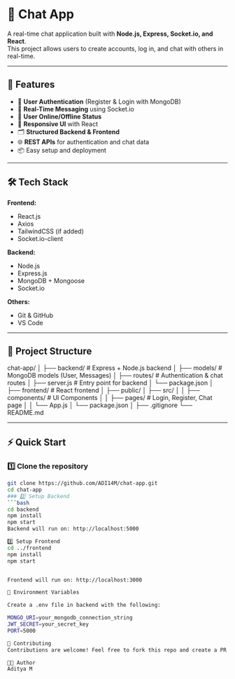# 💬 Chat App

A real-time chat application built with **Node.js, Express, Socket.io, and React**.  
This project allows users to create accounts, log in, and chat with others in real-time.  

---

## 🚀 Features
- 🔐 **User Authentication** (Register & Login with MongoDB)
- 💬 **Real-Time Messaging** using Socket.io
- 👥 **User Online/Offline Status**
- 📱 **Responsive UI** with React
- 🗂 **Structured Backend & Frontend**
- 🌐 **REST APIs** for authentication and chat data
- 📦 Easy setup and deployment

---

## 🛠️ Tech Stack
**Frontend:**
- React.js
- Axios
- TailwindCSS (if added)
- Socket.io-client  

**Backend:**
- Node.js
- Express.js
- MongoDB + Mongoose
- Socket.io  

**Others:**
- Git & GitHub
- VS Code

---

## 📂 Project Structure
chat-app/
│
├── backend/ # Express + Node.js backend
│ ├── models/ # MongoDB models (User, Messages)
│ ├── routes/ # Authentication & chat routes
│ ├── server.js # Entry point for backend
│ └── package.json
│
├── frontend/ # React frontend
│ ├── public/
│ ├── src/
│ │ ├── components/ # UI Components
│ │ ├── pages/ # Login, Register, Chat page
│ │ └── App.js
│ └── package.json
│
├── .gitignore
└── README.md

---

## ⚡ Quick Start

### 1️⃣ Clone the repository
```bash
git clone https://github.com/ADI14M/chat-app.git
cd chat-app
### 2️⃣ Setup Backend
```bash
cd backend
npm install
npm start
Backend will run on: http://localhost:5000

3️⃣ Setup Frontend
cd ../frontend
npm install
npm start


Frontend will run on: http://localhost:3000

🔑 Environment Variables

Create a .env file in backend with the following:

MONGO_URI=your_mongodb_connection_string
JWT_SECRET=your_secret_key
PORT=5000

🤝 Contributing
Contributions are welcome! Feel free to fork this repo and create a PR.

👨‍💻 Author
Aditya M
